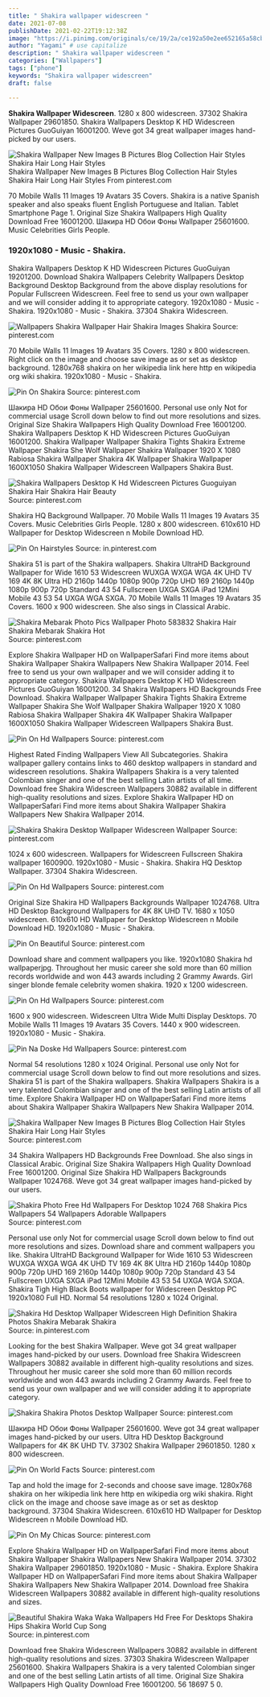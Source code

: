 ```yaml
---
title: " Shakira wallpaper widescreen "
date: 2021-07-08
publishDate: 2021-02-22T19:12:38Z
image: "https://i.pinimg.com/originals/ce/19/2a/ce192a50e2ee652165a58cb7fdba7b29.jpg"
author: "Yagami" # use capitalize
description: " Shakira wallpaper widescreen "
categories: ["Wallpapers"]
tags: ["phone"]
keywords: "Shakira wallpaper widescreen"
draft: false

---
```



**Shakira Wallpaper Widescreen**. 1280 x 800 widescreen. 37302 Shakira Wallpaper 29601850. Shakira Wallpapers Desktop K HD Widescreen Pictures GuoGuiyan 16001200. Weve got 34 great wallpaper images hand-picked by our users.

![Shakira Wallpaper New Images B Pictures Blog Collection Hair Styles Shakira Hair Long Hair Styles](https://i.pinimg.com/originals/fd/98/ae/fd98ae01e78b3b927e4ef49fe12edef7.jpg "Shakira Wallpaper New Images B Pictures Blog Collection Hair Styles Shakira Hair Long Hair Styles")
Shakira Wallpaper New Images B Pictures Blog Collection Hair Styles Shakira Hair Long Hair Styles From pinterest.com


70 Mobile Walls 11 Images 19 Avatars 35 Covers. Shakira is a native Spanish speaker and also speaks fluent English Portuguese and Italian. Tablet Smartphone Page 1. Original Size Shakira Wallpapers High Quality Download Free 16001200. Шакира HD Обои Фоны Wallpaper 25601600. Music Celebrities Girls People.

### 1920x1080 - Music - Shakira.

Shakira Wallpapers Desktop K HD Widescreen Pictures GuoGuiyan 19201200. Download Shakira Wallpapers Celebrity Wallpapers Desktop Background Desktop Background from the above display resolutions for Popular Fullscreen Widescreen. Feel free to send us your own wallpaper and we will consider adding it to appropriate category. 1920x1080 - Music - Shakira. 1920x1080 - Music - Shakira. 37304 Shakira Widescreen.


![Wallpapers Shakira Wallpaper Hair Shakira Images Shakira](https://i.pinimg.com/originals/6e/8a/e8/6e8ae859338d34c154d5cb1338df5dc2.jpg "Wallpapers Shakira Wallpaper Hair Shakira Images Shakira")
Source: pinterest.com

70 Mobile Walls 11 Images 19 Avatars 35 Covers. 1280 x 800 widescreen. Right click on the image and choose save image as or set as desktop background. 1280x768 shakira on her wikipedia link here http en wikipedia org wiki shakira. 1920x1080 - Music - Shakira.

![Pin On Shakira](https://i.pinimg.com/originals/32/55/59/325559dcc2c34a2df06ac17720b01411.jpg "Pin On Shakira")
Source: pinterest.com

Шакира HD Обои Фоны Wallpaper 25601600. Personal use only Not for commercial usage Scroll down below to find out more resolutions and sizes. Original Size Shakira Wallpapers High Quality Download Free 16001200. Shakira Wallpapers Desktop K HD Widescreen Pictures GuoGuiyan 16001200. Shakira Wallpaper Wallpaper Shakira Tights Shakira Extreme Wallpaper Shakira She Wolf Wallpaper Shakira Wallpaper 1920 X 1080 Rabiosa Shakira Wallpaper Shakira 4K Wallpaper Shakira Wallpaper 1600X1050 Shakira Wallpaper Widescreen Wallpapers Shakira Bust.

![Shakira Wallpapers Desktop K Hd Widescreen Pictures Guoguiyan Shakira Hair Shakira Hair Beauty](https://i.pinimg.com/originals/a4/f6/24/a4f624288068674d26b8060641a237c0.jpg "Shakira Wallpapers Desktop K Hd Widescreen Pictures Guoguiyan Shakira Hair Shakira Hair Beauty")
Source: pinterest.com

Shakira HQ Background Wallpaper. 70 Mobile Walls 11 Images 19 Avatars 35 Covers. Music Celebrities Girls People. 1280 x 800 widescreen. 610x610 HD Wallpaper for Desktop Widescreen n Mobile Download HD.

![Pin On Hairstyles](https://i.pinimg.com/originals/5a/7c/54/5a7c54909c6c9b084442ac8f72913b6e.jpg "Pin On Hairstyles")
Source: in.pinterest.com

Shakira 51 is part of the Shakira wallpapers. Shakira UltraHD Background Wallpaper for Wide 1610 53 Widescreen WUXGA WXGA WGA 4K UHD TV 169 4K 8K Ultra HD 2160p 1440p 1080p 900p 720p UHD 169 2160p 1440p 1080p 900p 720p Standard 43 54 Fullscreen UXGA SXGA iPad 12Mini Mobile 43 53 54 UXGA WGA SXGA. 70 Mobile Walls 11 Images 19 Avatars 35 Covers. 1600 x 900 widescreen. She also sings in Classical Arabic.

![Shakira Mebarak Photo Pics Wallpaper Photo 583832 Shakira Hair Shakira Mebarak Shakira Hot](https://i.pinimg.com/originals/37/34/5c/37345c959d3115f666d08760a7ff5522.jpg "Shakira Mebarak Photo Pics Wallpaper Photo 583832 Shakira Hair Shakira Mebarak Shakira Hot")
Source: pinterest.com

Explore Shakira Wallpaper HD on WallpaperSafari Find more items about Shakira Wallpaper Shakira Wallpapers New Shakira Wallpaper 2014. Feel free to send us your own wallpaper and we will consider adding it to appropriate category. Shakira Wallpapers Desktop K HD Widescreen Pictures GuoGuiyan 16001200. 34 Shakira Wallpapers HD Backgrounds Free Download. Shakira Wallpaper Wallpaper Shakira Tights Shakira Extreme Wallpaper Shakira She Wolf Wallpaper Shakira Wallpaper 1920 X 1080 Rabiosa Shakira Wallpaper Shakira 4K Wallpaper Shakira Wallpaper 1600X1050 Shakira Wallpaper Widescreen Wallpapers Shakira Bust.

![Pin On Hd Wallpapers](https://i.pinimg.com/originals/3e/1c/d2/3e1cd2ee67c0472779859160fdb56423.jpg "Pin On Hd Wallpapers")
Source: pinterest.com

Highest Rated Finding Wallpapers View All Subcategories. Shakira wallpaper gallery contains links to 460 desktop wallpapers in standard and widescreen resolutions. Shakira Wallpapers Shakira is a very talented Colombian singer and one of the best selling Latin artists of all time. Download free Shakira Widescreen Wallpapers 30882 available in different high-quality resolutions and sizes. Explore Shakira Wallpaper HD on WallpaperSafari Find more items about Shakira Wallpaper Shakira Wallpapers New Shakira Wallpaper 2014.

![Shakira Shakira Desktop Wallpaper Widescreen Wallpaper](https://i.pinimg.com/originals/59/73/e9/5973e9343a5155542d977b6361335e54.jpg "Shakira Shakira Desktop Wallpaper Widescreen Wallpaper")
Source: pinterest.com

1024 x 600 widescreen. Wallpapers for Widescreen Fullscreen Shakira wallpaper 1600900. 1920x1080 - Music - Shakira. Shakira HQ Desktop Wallpaper. 37304 Shakira Widescreen.

![Pin On Hd Wallpapers](https://i.pinimg.com/originals/54/70/a7/5470a770d4fb48a44a7608d57e3ca246.jpg "Pin On Hd Wallpapers")
Source: pinterest.com

Original Size Shakira HD Wallpapers Backgrounds Wallpaper 1024768. Ultra HD Desktop Background Wallpapers for 4K 8K UHD TV. 1680 x 1050 widescreen. 610x610 HD Wallpaper for Desktop Widescreen n Mobile Download HD. 1920x1080 - Music - Shakira.

![Pin On Beautiful](https://i.pinimg.com/originals/36/59/2c/36592c993aa7bb2d3e3cbc473789875e.jpg "Pin On Beautiful")
Source: pinterest.com

Download share and comment wallpapers you like. 1920x1080 Shakira hd wallpaperjpg. Throughout her music career she sold more than 60 million records worldwide and won 443 awards including 2 Grammy Awards. Girl singer blonde female celebrity women shakira. 1920 x 1200 widescreen.

![Pin On Hd Wallpapers](https://i.pinimg.com/originals/24/02/8c/24028cd8d8bc4aacedc69471a12ac539.jpg "Pin On Hd Wallpapers")
Source: pinterest.com

1600 x 900 widescreen. Widescreen Ultra Wide Multi Display Desktops. 70 Mobile Walls 11 Images 19 Avatars 35 Covers. 1440 x 900 widescreen. 1920x1080 - Music - Shakira.

![Pin Na Doske Hd Wallpapers](https://i.pinimg.com/originals/f0/0f/24/f00f245d93d1c50b339f927d7f0aaf95.jpg "Pin Na Doske Hd Wallpapers")
Source: pinterest.com

Normal 54 resolutions 1280 x 1024 Original. Personal use only Not for commercial usage Scroll down below to find out more resolutions and sizes. Shakira 51 is part of the Shakira wallpapers. Shakira Wallpapers Shakira is a very talented Colombian singer and one of the best selling Latin artists of all time. Explore Shakira Wallpaper HD on WallpaperSafari Find more items about Shakira Wallpaper Shakira Wallpapers New Shakira Wallpaper 2014.

![Shakira Wallpaper New Images B Pictures Blog Collection Hair Styles Shakira Hair Long Hair Styles](https://i.pinimg.com/originals/fd/98/ae/fd98ae01e78b3b927e4ef49fe12edef7.jpg "Shakira Wallpaper New Images B Pictures Blog Collection Hair Styles Shakira Hair Long Hair Styles")
Source: pinterest.com

34 Shakira Wallpapers HD Backgrounds Free Download. She also sings in Classical Arabic. Original Size Shakira Wallpapers High Quality Download Free 16001200. Original Size Shakira HD Wallpapers Backgrounds Wallpaper 1024768. Weve got 34 great wallpaper images hand-picked by our users.

![Shakira Photo Free Hd Wallpapers For Desktop 1024 768 Shakira Pics Wallpapers 54 Wallpapers Adorable Wallpapers](https://i.pinimg.com/originals/70/85/e5/7085e565d680277d68581fa8f262ebf6.jpg "Shakira Photo Free Hd Wallpapers For Desktop 1024 768 Shakira Pics Wallpapers 54 Wallpapers Adorable Wallpapers")
Source: pinterest.com

Personal use only Not for commercial usage Scroll down below to find out more resolutions and sizes. Download share and comment wallpapers you like. Shakira UltraHD Background Wallpaper for Wide 1610 53 Widescreen WUXGA WXGA WGA 4K UHD TV 169 4K 8K Ultra HD 2160p 1440p 1080p 900p 720p UHD 169 2160p 1440p 1080p 900p 720p Standard 43 54 Fullscreen UXGA SXGA iPad 12Mini Mobile 43 53 54 UXGA WGA SXGA. Shakira Tigh High Black Boots wallpaper for Widescreen Desktop PC 1920x1080 Full HD. Normal 54 resolutions 1280 x 1024 Original.

![Shakira Hd Desktop Wallpaper Widescreen High Definition Shakira Photos Shakira Mebarak Shakira](https://i.pinimg.com/originals/bb/f5/8a/bbf58ac5eb13a0d8891ed7be76ac7355.jpg "Shakira Hd Desktop Wallpaper Widescreen High Definition Shakira Photos Shakira Mebarak Shakira")
Source: in.pinterest.com

Looking for the best Shakira Wallpaper. Weve got 34 great wallpaper images hand-picked by our users. Download free Shakira Widescreen Wallpapers 30882 available in different high-quality resolutions and sizes. Throughout her music career she sold more than 60 million records worldwide and won 443 awards including 2 Grammy Awards. Feel free to send us your own wallpaper and we will consider adding it to appropriate category.

![Shakira Shakira Photos Desktop Wallpaper](https://i.pinimg.com/originals/3d/fe/27/3dfe277888449591854eb2775cc7f524.jpg "Shakira Shakira Photos Desktop Wallpaper")
Source: pinterest.com

Шакира HD Обои Фоны Wallpaper 25601600. Weve got 34 great wallpaper images hand-picked by our users. Ultra HD Desktop Background Wallpapers for 4K 8K UHD TV. 37302 Shakira Wallpaper 29601850. 1280 x 800 widescreen.

![Pin On World Facts](https://i.pinimg.com/originals/ca/02/b2/ca02b2c03cc96f9058517804a7209f64.jpg "Pin On World Facts")
Source: pinterest.com

Tap and hold the image for 2-seconds and choose save image. 1280x768 shakira on her wikipedia link here http en wikipedia org wiki shakira. Right click on the image and choose save image as or set as desktop background. 37304 Shakira Widescreen. 610x610 HD Wallpaper for Desktop Widescreen n Mobile Download HD.

![Pin On My Chicas](https://i.pinimg.com/originals/9c/72/bb/9c72bbd93c5defe65604a328435fe1f7.jpg "Pin On My Chicas")
Source: pinterest.com

Explore Shakira Wallpaper HD on WallpaperSafari Find more items about Shakira Wallpaper Shakira Wallpapers New Shakira Wallpaper 2014. 37302 Shakira Wallpaper 29601850. 1920x1080 - Music - Shakira. Explore Shakira Wallpaper HD on WallpaperSafari Find more items about Shakira Wallpaper Shakira Wallpapers New Shakira Wallpaper 2014. Download free Shakira Widescreen Wallpapers 30882 available in different high-quality resolutions and sizes.

![Beautiful Shakira Waka Waka Wallpapers Hd Free For Desktops Shakira Hips Shakira World Cup Song](https://i.pinimg.com/originals/ce/19/2a/ce192a50e2ee652165a58cb7fdba7b29.jpg "Beautiful Shakira Waka Waka Wallpapers Hd Free For Desktops Shakira Hips Shakira World Cup Song")
Source: in.pinterest.com

Download free Shakira Widescreen Wallpapers 30882 available in different high-quality resolutions and sizes. 37303 Shakira Widescreen Wallpaper 25601600. Shakira Wallpapers Shakira is a very talented Colombian singer and one of the best selling Latin artists of all time. Original Size Shakira Wallpapers High Quality Download Free 16001200. 56 18697 5 0.

